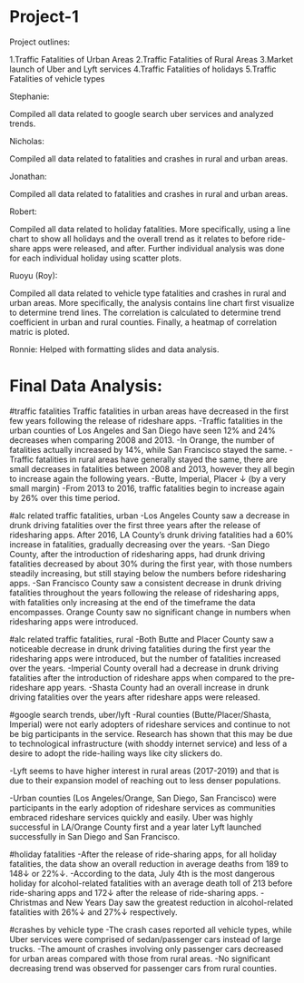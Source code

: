 # Project-1

Project outlines:

1.Traffic Fatalities of Urban Areas
2.Traffic Fatalities of Rural Areas
3.Market launch of Uber and Lyft services
4.Traffic Fatalities of holidays
5.Traffic Fatalities of vehicle types

Stephanie:

Compiled all data related to google search uber services and analyzed trends.

Nicholas:

Compiled all data related to fatalities and crashes in rural and urban areas.

Jonathan:

Compiled all data related to fatalities and crashes in rural and urban areas.

Robert:

Compiled all data related to holiday fatalities.  More specifically, using a line chart to show all holidays and the overall trend as it relates to before ride-share apps were released, and after.  Further individual analysis was done for each individual holiday using scatter plots.

Ruoyu (Roy):

Compiled all data related to vehicle type fatalities and crashes in rural and urban areas.
More specifically, the analysis contains line chart first visualize to determine trend lines.
The correlation is calculated to determine trend coefficient in urban and rural counties.
Finally, a heatmap of correlation matric is ploted.

Ronnie: 
Helped with formatting slides and data analysis.

# Final Data Analysis:

#traffic fatalities
Traffic fatalities in urban areas have decreased in the first few years following the release of rideshare apps.
-Traffic fatalities in the urban counties of Los Angeles and San Diego have seen 12% and 24% decreases when comparing 2008 and 2013. 
-In Orange, the number of fatalities actually increased by 14%, while San Francisco stayed the same.
-Traffic fatalities in rural areas have generally stayed the same, there are small decreases in fatalities between 2008 and 2013, however they all begin to increase again the following years.
    -Butte, Imperial, Placer ↓ (by a very small margin)
-From 2013 to 2016, traffic fatalities begin to increase again by 26% over this time period.

#alc related traffic fatalities, urban
-Los Angeles County saw a decrease in drunk driving fatalities over the first three years after the release of ridesharing apps. After 2016, LA County’s drunk driving fatalities had a 60% increase in fatalities, gradually decreasing over the years.
-San Diego County, after the introduction of ridesharing apps,  had drunk driving fatalities decreased by about 30% during the first year, with those numbers steadily increasing, but still staying below the numbers before ridesharing apps.
-San Francisco County saw a consistent decrease in drunk driving fatalities throughout the years following the release of ridesharing apps, with fatalities only increasing at the end of the timeframe the data encompasses. 
Orange County saw no significant change in numbers when ridesharing apps were introduced.

#alc related traffic fatalities, rural
-Both Butte and Placer County saw a noticeable decrease in drunk driving fatalities during the first year the ridesharing apps were introduced, but the number of fatalities increased over the years.
-Imperial County overall had a decrease in drunk driving fatalities after the introduction of rideshare apps when compared to the pre-rideshare app years.
-Shasta County had an overall increase in drunk driving fatalities over the years after rideshare apps were released.

#google search trends, uber/lyft
-Rural counties (Butte/Placer/Shasta, Imperial) were not early adopters of rideshare services and continue to not be big participants in the service. Research has shown that this may be due to technological infrastructure (with shoddy internet service) and less of a desire to adopt the ride-hailing ways like city slickers do.

-Lyft seems to have higher interest in rural areas (2017-2019) and that is due to their expansion model of reaching out to less denser populations.

-Urban counties (Los Angeles/Orange, San Diego, San Francisco) were participants in the early adoption  of rideshare services as communities embraced rideshare services quickly and easily. Uber was highly successful in LA/Orange County first and a year later Lyft launched successfully in San Diego and San Francisco. 

#holiday fatalities
-After the release of ride-sharing apps, for all holiday fatalities, the data show an overall reduction in average deaths from 189 to 148↓ or 22%↓.
-According to the data, July 4th is the most dangerous holiday for alcohol-related fatalities with an average death toll of 213 before ride-sharing apps and 172↓ after the release of ride-sharing apps.
-Christmas and New Years Day saw the greatest reduction in alcohol-related fatalities with 26%↓ and 27%↓ respectively.

#crashes by vehicle type
-The crash cases reported all vehicle types, while Uber services were comprised of sedan/passenger cars instead of large trucks.
-The amount of crashes involving only passenger cars decreased for urban areas compared with those from rural areas.
-No significant decreasing trend was observed for passenger cars from rural counties.
